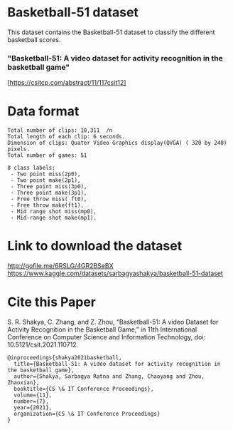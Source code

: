 # Basketball-51 dataset

This dataset contains the Basketball-51 dataset to classify the different basketball scores.<br>
### "Basketball-51: A video dataset for activity recognition in the basketball game" <br>
[https://csitcp.com/abstract/11/117csit12]
# Data format
```
Total number of clips: 10,311  /n
Total length of each clip: 6 seconds.
Dimension of clips: Quater Video Graphics display(QVGA) ( 320 by 240) pixels. 
Total number of games: 51
```
```
8 class labels:
 - Two point miss(2p0), 
 - Two point make(2p1), 
 - Three point miss(3p0), 
 - Three point make(3p1), 
 - Free throw miss( ft0), 
 - Free throw make(ft1), 
 - Mid range shot miss(mp0), 
 - Mid-range shot make(mp1).
```
 # Link to download the dataset
 http://gofile.me/6RSLG/4GR2BSeBX
 https://www.kaggle.com/datasets/sarbagyashakya/basketball-51-dataset
# Cite this Paper
 
S. R. Shakya, C. Zhang, and Z. Zhou, “Basketball-51: A video Dataset for Activity Recognition in the Basketball Game,” in 11th International Conference on Computer Science and Information Technology, doi: 10.5121/csit.2021.110712.

```
@inproceedings{shakya2021basketball,
  title={Basketball-51: A video dataset for activity recognition in the basketball game},
  author={Shakya, Sarbagya Ratna and Zhang, Chaoyang and Zhou, Zhaoxian},
  booktitle={CS \& IT Conference Proceedings},
  volume={11},
  number={7},
  year={2021},
  organization={CS \& IT Conference Proceedings}
}
```

 
